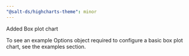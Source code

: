 ```yaml
---
"@salt-ds/highcharts-theme": minor
---
```


Added Box plot chart

To see an example Options object required to configure a basic box plot chart, see the examples section.
